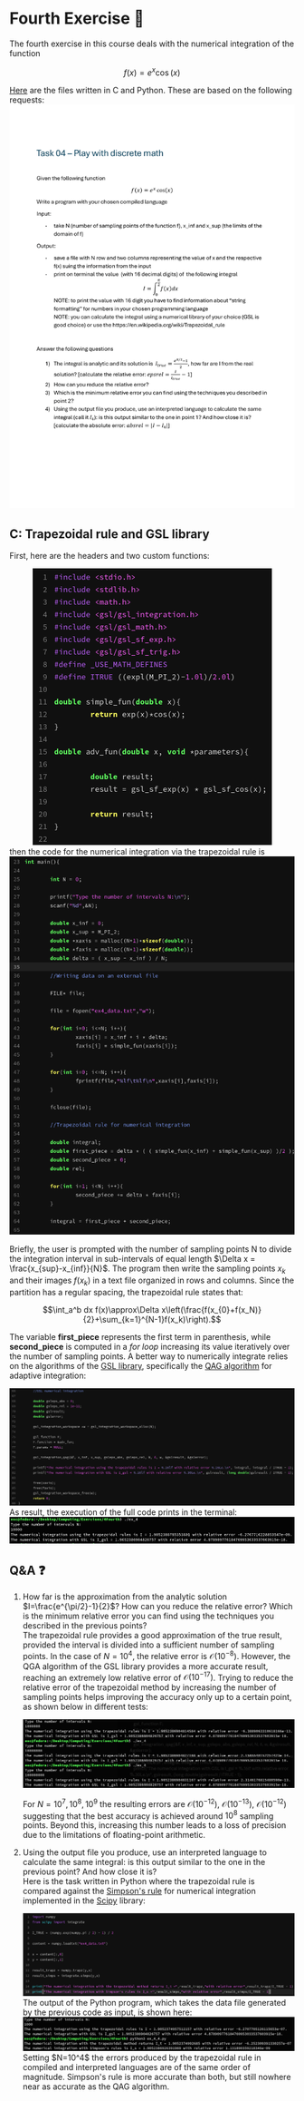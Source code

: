 # Fourth Exercise :pencil:

The fourth exercise in this course deals with the numerical integration of the function

$$f(x)=e^x \cos(x)$$

[Here]("https://github.com/EnricoSc1/SCPS/tree/main/code/Fourth_Exercise") are the files written in C and Python. These are based on the following requests:
![FourthExercise](https://raw.githubusercontent.com/EnricoSc1/SCPS/refs/heads/main/images/Task04.png)

## C: Trapezoidal rule and GSL library
First, here are the headers and two custom functions:
<center>
  <img src="https://raw.githubusercontent.com/EnricoSc1/SCPS/refs/heads/main/images/ex_4_head.png" 
  alt="FourthHeaders" />
</center>
then the code for the numerical integration via the trapezoidal rule is
<center>
  <img src="https://raw.githubusercontent.com/EnricoSc1/SCPS/refs/heads/main/images/ex_4_trap.png" 
  alt = "FourthTrap" />
</center>

Briefly, the user is prompted with the number of sampling points N to divide the integration interval in sub-intervals of equal length $\Delta x = \frac{x_{sup}-x_{inf}}{N}$. The program then write the sampling points $x_k$ and their images $f(x_k)$ in a text file organized in rows and columns. Since the partition has a regular spacing, the trapezoidal rule states that:

$$\int_a^b dx f(x)\approx\Delta x\left(\frac{f(x_{0}+f(x_N)}{2}+\sum_{k=1}^{N-1}f(x_k)\right).$$

The variable **first_piece** represents the first term in parenthesis, while **second_piece** is computed in a *for loop* increasing its value iteratively over the number of sampling points. 
A better way to numerically integrate relies on the algorithms of the [GSL library](https://www.gnu.org/software/gsl/), specifically the [QAG algorithm](https://www.gnu.org/software/gsl/doc/html/integration.html#qag-adaptive-integration) for adaptive integration:
<center>
  <img src="https://github.com/EnricoSc1/SCPS/blob/main/images/ex_4_gsl.png?raw=true" 
  alt="FourthGSL" />
</center>
As result, the execution of the full code prints in the terminal:
<center>
  <img src="https://raw.githubusercontent.com/EnricoSc1/SCPS/refs/heads/main/images/ex_4_print_c.png" 
  alt="FourthPrint" />
</center>

## Q&A :question:
1) How far is the approximation from the analytic solution $I=\frac{e^{\pi/2}-1}{2}$? How can you reduce the relative error? Which is the minimum relative error you can find using the techniques you described in the previous points?\
The trapezoidal rule provides a good approximation of the true result, provided the interval is divided into a sufficient number of sampling points. In the case of $N=10^4$, the relative error is $\mathcal O(10^{-8})$. However, the QGA algorithm of the GSL library provides a more accurate result, reaching an extremely low relative error of $\mathcal O(10^{-17})$. Trying to reduce the relative error of the trapezoidal method by increasing the number of sampling points helps improving the accuracy only up to a certain point, as shown below in different tests:
	<center>
	  <img src="https://raw.githubusercontent.com/EnricoSc1/SCPS/refs/heads/main/images/ex_4_minim.png" 
	  alt="FourthPrint" />
	</center>

	For $N=10^7,10^8,10^9$ the resulting errors are $\mathcal O (10^{-12})$, $\mathcal O (10^{-13})$, $\mathcal O (10^{-12})$ suggesting that the best accuracy is achieved around $10^8$ sampling points. Beyond this, increasing this number leads to a loss of precision due to the limitations of floating-point arithmetic.

2) 	Using the output file you produce, use an interpreted language to calculate the same
	integral: is this output similar to the one in the previous point? And how close it is?\
		Here is the task written in Python where the trapezoidal rule is compared against the [Simpson's rule](https://en.wikipedia.org/wiki/Simpson%27s_rule) for numerical integration implemented in the [Scipy](https://scipy.org/) library:
	<center>
	  <img src="https://raw.githubusercontent.com/EnricoSc1/SCPS/refs/heads/main/images/ex_4_py_code.png" alt="FourthPrint" />
	</center> 
	The output of the Python program, which takes the data file generated by the previous code 	
	as input, is shown here: 
	<center>
	<img src="https://raw.githubusercontent.com/EnricoSc1/SCPS/refs/heads/main/images/ex_4_py_term.png" 
	  alt="FourthPrint" />
	</center> 
	Setting $N=10^4$ the errors produced by the trapezoidal rule in compiled and interpreted languages are of the same order of magnitude. Simpson's rule is more accurate than both, but still nowhere near as accurate as the QAG algorithm.



